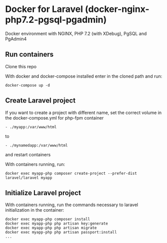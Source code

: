 # Docker for Laravel (docker-nginx-php7.2-pgsql-pgadmin)

Docker environment with NGINX, PHP 7.2 (with XDebug), PgSQL and PgAdmin4

## Run containers

Clone this repo

With docker and docker-compose installed enter in the cloned path and run:
```
docker-compose up -d
```

## Create Laravel project

If you want to create a project with different name, set the correct volume in the docker-compose.yml for php-fpm container
```
- ./myapp:/var/www/html
```
to
```
- ./mynamedapp:/var/www/html
```
and restart containers

With containers running, run:
```
docker exec myapp-php composer create-project --prefer-dist laravel/laravel myapp
```

## Initialize Laravel project
With containers running, run the commands necessary to laravel initialization in the container:
```
docker exec myapp-php composer install
docker exec myapp-php php artisan key:generate
docker exec myapp-php php artisan migrate
docker exec myapp-php php artisan passport:install
...
```
